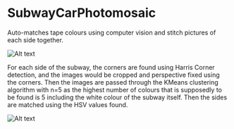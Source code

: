 # SubwayCarPhotomosaic  
  
Auto-matches tape colours using computer vision and stitch pictures of each side together.  
  
![Alt text](https://github.com/teethoe/SubwayCarPhotomosaic/blob/master/sample%202%20(2).png?ref=true)  
  
For each side of the subway, the corners are found using Harris Corner detection, and the images would be cropped and perspective fixed using the corners. Then the images are passed through the KMeans clustering algorithm with n=5 as the highest number of colours that is supposedly to be found is 5 including the white colour of the subway itself. Then the sides are matched using the HSV values found.  
  
![Alt text](https://github.com/teethoe/SubwayCarPhotomosaic/blob/master/Subway%20Flowchart.png?ref=true)  
